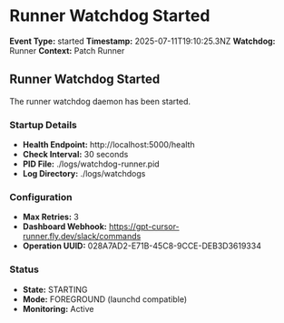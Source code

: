 # Runner Watchdog Started

**Event Type:** started
**Timestamp:** 2025-07-11T19:10:25.3NZ
**Watchdog:** Runner
**Context:** Patch Runner


## Runner Watchdog Started

The runner watchdog daemon has been started.

### Startup Details
- **Health Endpoint:** http://localhost:5000/health
- **Check Interval:** 30 seconds
- **PID File:** ./logs/watchdog-runner.pid
- **Log Directory:** ./logs/watchdogs

### Configuration
- **Max Retries:** 3
- **Dashboard Webhook:** https://gpt-cursor-runner.fly.dev/slack/commands
- **Operation UUID:** 028A7AD2-E71B-45C8-9CCE-DEB3D3619334

### Status
- **State:** STARTING
- **Mode:** FOREGROUND (launchd compatible)
- **Monitoring:** Active


